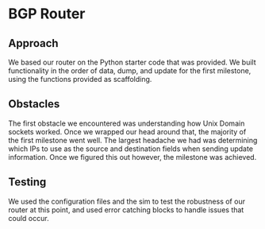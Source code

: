 # BGP Router
## Approach
We based our router on the Python starter code that was provided. We built functionality in the order of data, dump, and update for the first milestone, using the functions provided as scaffolding.
## Obstacles
The first obstacle we encountered was understanding how Unix Domain sockets worked. Once we wrapped our head around that, the majority of the first milestone went well. The largest headache we had
was determining which IPs to use as the source and destination fields when sending update information. Once we figured this out however, the milestone was achieved.
## Testing
We used the configuration files and the sim to test the robustness of our router at this point, and used error catching blocks to handle issues that could occur.
